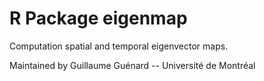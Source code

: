 # R Package eigenmap

Computation spatial and temporal eigenvector maps.

Maintained by Guillaume Guénard -- Université de Montréal
